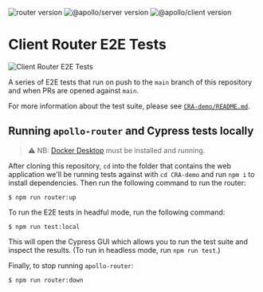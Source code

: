![router version](https://img.shields.io/badge/apollographql/router-1.12.1-brightgreen) ![@apollo/server version](https://img.shields.io/badge/@apollo/server-4.5.0-brightgreen) ![@apollo/client version](https://img.shields.io/badge/@apollo/client-3.7.10-brightgreen)

# Client Router E2E Tests

![Client Router E2E Tests](https://github.com/apollographql/client-router-e2e-tests/actions/workflows/router-e2e-defer-tests.yml/badge.svg)

A series of E2E tests that run on push to the `main` branch of this repository and when PRs are opened against `main`.

For more information about the test suite, please see [`CRA-demo/README.md`](CRA-demo/README.md).

## Running `apollo-router` and Cypress tests locally

> ⚠️ NB: [Docker Desktop](https://www.docker.com/products/docker-desktop/) must be installed and running.

After cloning this repository, `cd` into the folder that contains the web application we'll be running tests against with `cd CRA-demo` and run `npm i` to install dependencies. Then run the following command to run the router:

```
$ npm run router:up
```

To run the E2E tests in headful mode, run the following command:

```
$ npm run test:local
```

This will open the Cypress GUI which allows you to run the test suite and inspect the results. (To run in headless mode, run `npm run test`.)

Finally, to stop running `apollo-router`:

```
$ npm run router:down
```
